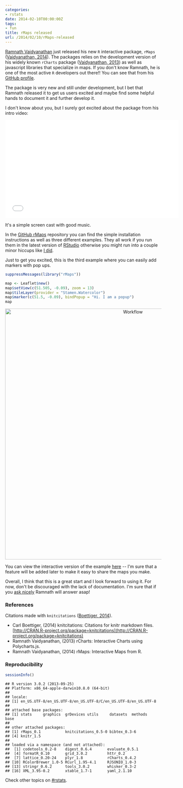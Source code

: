 ```yaml
---
categories:
- rstats
date: 2014-02-10T00:00:00Z
tags:
- fun
title: rMaps released
url: /2014/02/10/rMaps-released
---
```











[Ramnath Vaidyanathan](https://github.com/ramnathv) just released his new `R` interactive package, `rMaps` (<span class="showtooltip" title="Vaidyanathan R (2014). rMaps: Interactive Maps from R. R package version 0.1."><a href="">Vaidyanathan, 2014</a></span>). The packages relies on the development version of his widely known `rCharts` package (<span class="showtooltip" title="Vaidyanathan R (2013). rCharts: Interactive Charts using Polycharts.js. R package version 0.4.2."><a href="">Vaidyanathan, 2013</a></span>) as well as javascript libraries that specialize in maps. If you don't know Ramnath, he is one of the most active `R` developers out there!! You can see that from his [GitHub profile](https://github.com/ramnathv).

The package is very new and still under development, but I bet that Ramnath released it to get us users excited and maybe find some helpful hands to document it and further develop it.

I don't know about you, but I surely got excited about the package from his intro video:

<iframe width="560" height="315" src="//www.youtube.com/embed/sSbb3PyaSu8" frameborder="0" allowfullscreen></iframe>

It's a simple screen cast with good music. 

In the [GitHub rMaps](https://github.com/ramnathv/rMaps) repository you can find the simple installation instructions as well as three different examples. They all work if you run them in the latest version of [RStudio](http://www.rstudio.com/) otherwise you might run into a couple minor hiccups like [I did](https://github.com/ramnathv/rMaps/issues/1).

Just to get you excited, this is the third example where you can easily add markers with pop ups.


```r
suppressMessages(library("rMaps"))
```



```r
map <- Leaflet$new()
map$setView(c(51.505, -0.09), zoom = 13)
map$tileLayer(provider = "Stamen.Watercolor")
map$marker(c(51.5, -0.09), bindPopup = "Hi. I am a popup")
map
```


<center>
<a href="http://lcolladotor.github.io/figs/2014-02-10-rMaps-released/example3.png"><img src="http://lcolladotor.github.io/figs/2014-02-10-rMaps-released/example3.png" alt="Workflow" style="width: 808px;"/></a>
</center>

You can view the interactive version of the example [here](http://www.biostat.jhsph.edu/~lcollado/misc/rMaps/file5d8743376948.html) -- I'm sure that a feature will be added later to make it easy to share the maps you make.


Overall, I think that this is a great start and I look forward to using it. For now, don't be discouraged with the lack of documentation. I'm sure that if you [ask nicely](https://github.com/ramnathv/rMaps/issues) Ramnath will answer asap!

### References

Citations made with `knitcitations` (<span class="showtooltip" title="Boettiger C (2014). knitcitations: Citations for knitr markdown files. R package version 0.5-0."><a href="http://CRAN.R-project.org/package=knitcitations">Boettiger, 2014</a></span>).



- Carl Boettiger,   (2014) knitcitations: Citations for knitr markdown files.  [http://CRAN.R-project.org/package=knitcitations](http://CRAN.R-project.org/package=knitcitations)
- Ramnath Vaidyanathan,   (2013) rCharts: Interactive Charts using Polycharts.js.
- Ramnath Vaidyanathan,   (2014) rMaps: Interactive Maps from R.


### Reproducibility


```r
sessionInfo()
```



```
## R version 3.0.2 (2013-09-25)
## Platform: x86_64-apple-darwin10.8.0 (64-bit)
## 
## locale:
## [1] en_US.UTF-8/en_US.UTF-8/en_US.UTF-8/C/en_US.UTF-8/en_US.UTF-8
## 
## attached base packages:
## [1] stats     graphics  grDevices utils     datasets  methods   base     
## 
## other attached packages:
## [1] rMaps_0.1           knitcitations_0.5-0 bibtex_0.3-6       
## [4] knitr_1.5          
## 
## loaded via a namespace (and not attached):
##  [1] codetools_0.2-8    digest_0.6.4       evaluate_0.5.1    
##  [4] formatR_0.10       grid_3.0.2         httr_0.2          
##  [7] lattice_0.20-24    plyr_1.8           rCharts_0.4.2     
## [10] RColorBrewer_1.0-5 RCurl_1.95-4.1     RJSONIO_1.0-3     
## [13] stringr_0.6.2      tools_3.0.2        whisker_0.3-2     
## [16] XML_3.95-0.2       xtable_1.7-1       yaml_2.1.10
```


Check other topics on [#rstats](https://twitter.com/search?q=%23rstats).
